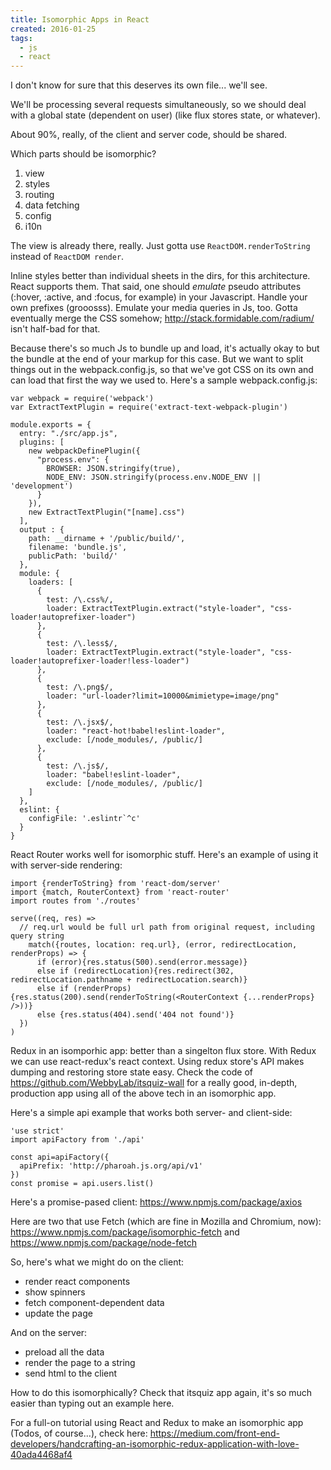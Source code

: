 ```yaml
---
title: Isomorphic Apps in React
created: 2016-01-25
tags:
  - js
  - react
---
```


I don't know for sure that this deserves its own file... we'll see.

We'll be processing several requests simultaneously, so we should deal with a global state (dependent on user) (like flux stores state, or whatever).

About 90%, really, of the client and server code, should be shared.

Which parts should be isomorphic?

1. view
1. styles
1. routing
1. data fetching
1. config
1. i10n

The view is already there, really. Just gotta use `ReactDOM.renderToString` instead of `ReactDOM render`.

Inline styles better than individual sheets in the dirs, for this architecture. React supports them. That said, one should _emulate_ pseudo attributes (:hover, :active, and :focus, for example) in your Javascript. Handle your own prefixes (grooosss). Emulate your media queries in Js, too. Gotta eventually merge the CSS somehow; http://stack.formidable.com/radium/ isn't half-bad for that.

Because there's so much Js to bundle up and load, it's actually okay to but the bundle at the end of your markup for this case. But we want to split things out in the webpack.config.js, so that we've got CSS on its own and can load that first the way we used to. Here's a sample webpack.config.js:

    var webpack = require('webpack')
    var ExtractTextPlugin = require('extract-text-webpack-plugin')

    module.exports = {
      entry: "./src/app.js",
      plugins: [
        new webpackDefinePlugin({
          "process.env": {
            BROWSER: JSON.stringify(true),
            NODE_ENV: JSON.stringify(process.env.NODE_ENV || 'development')
          }
        }),
        new ExtractTextPlugin("[name].css")
      ],
      output : {
        path: __dirname + '/public/build/',
        filename: 'bundle.js',
        publicPath: 'build/'
      },
      module: {
        loaders: [
          {
            test: /\.css%/,
            loader: ExtractTextPlugin.extract("style-loader", "css-loader!autoprefixer-loader")
          },
          {
            test: /\.less$/,
            loader: ExtractTextPlugin.extract("style-loader", "css-loader!autoprefixer-loader!less-loader")
          },
          {
            test: /\.png$/,
            loader: "url-loader?limit=10000&mimietype=image/png"
          },
          {
            test: /\.jsx$/,
            loader: "react-hot!babel!eslint-loader",
            exclude: [/node_modules/, /public/]
          },
          {
            test: /\.js$/,
            loader: "babel!eslint-loader",
            exclude: [/node_modules/, /public/]
        ]
      },
      eslint: {
        configFile: '.eslintr`^c'
      }
    }

React Router works well for isomorphic stuff. Here's an example of using it with server-side rendering:

    import {renderToString} from 'react-dom/server'
    import {match, RouterContext} from 'react-router'
    import routes from './routes'

    serve((req, res) =>
      // req.url would be full url path from original request, including query string
        match({routes, location: req.url}, (error, redirectLocation, renderProps) => {
          if (error){res.status(500).send(error.message)}
          else if (redirectLocation){res.redirect(302, redirectLocation.pathname + redirectLocation.search)}
          else if (renderProps){res.status(200).send(renderToString(<RouterContext {...renderProps} />))}
          else {res.status(404).send('404 not found')}
      })
    )

Redux in an isomporhic app: better than a singelton flux store. With Redux we can use react-redux's react context. Using redux store's API makes dumping and restoring store state easy. Check the code of https://github.com/WebbyLab/itsquiz-wall for a really good, in-depth, production app using all of the above tech in an isomorphic app.

Here's a simple api example that works both server- and client-side:

    'use strict'
    import apiFactory from './api'

    const api=apiFactory({
      apiPrefix: 'http://pharoah.js.org/api/v1'
    })
    const promise = api.users.list()

Here's a promise-pased client: https://www.npmjs.com/package/axios

Here are two that use Fetch (which are fine in Mozilla and Chromium, now): https://www.npmjs.com/package/isomorphic-fetch and https://www.npmjs.com/package/node-fetch

So, here's what we might do on the client:

* render react components
* show spinners
* fetch component-dependent data
* update the page

And on the server:

* preload all the data
* render the page to a string
* send html to the client

How to do this isomorphically? Check that itsquiz app again, it's so much easier than typing out an example here.

For a full-on tutorial using React and Redux to make an isomorphic app (Todos, of course...), check here: https://medium.com/front-end-developers/handcrafting-an-isomorphic-redux-application-with-love-40ada4468af4
